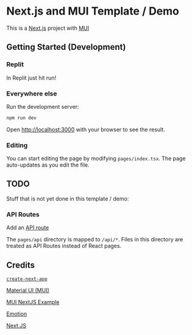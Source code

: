 
# Next.js and MUI Template / Demo

This is a [Next.js](https://nextjs.org/) project with [MUI](https://mui.com)

## Getting Started (Development)

### Replit

In Replit just hit run!

### Everywhere else

Run the development server:

```bash
npm run dev
```

Open [http://localhost:3000](http://localhost:3000) with your browser to see the result.

### Editing

You can start editing the page by modifying `pages/index.tsx`. The page auto-updates as you edit the file.


## TODO

Stuff that is not yet done in this template / demo:

### API Routes

Add an [API route](https://nextjs.org/docs/api-routes/introduction)

The `pages/api` directory is mapped to `/api/*`. Files in this directory are treated as API Routes instead of React pages.


## Credits

[`create-next-app`](https://github.com/vercel/next.js/tree/canary/packages/create-next-app)

[Material UI (MUI)](https://mui.com)

[MUI NextJS Example](https://github.com/mui-org/material-ui/tree/master/examples/nextjs)

[Emotion](https://emotion.sh/)

[Next.JS](https://nextjs.org)
